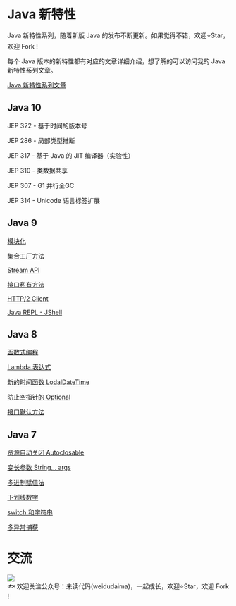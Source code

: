 # Java 新特性
Java 新特性系列，随着新版 Java 的发布不断更新。如果觉得不错，欢迎⭐Star️，欢迎 Fork !

每个 Java 版本的新特性都有对应的文章详细介绍，想了解的可以访问我的 Java 新特性系列文章。

[Java 新特性系列文章](https://www.codingme.net/categories/Jdk-新特性/)

## Java 10 

JEP 322 - 基于时间的版本号

JEP 286 - 局部类型推断

JEP 317 - 基于 Java 的 JIT 编译器（实验性）

JEP 310 - 类数据共享

JEP 307 - G1 并行全GC

JEP 314 - Unicode 语言标签扩展

## Java 9 

[模块化](https://github.com/niumoo/jdk-feature/tree/master/jdk-feature-9/src/main/java/net/codingme/feature/jdk9)

[集合工厂方法](https://github.com/niumoo/jdk-feature/blob/master/jdk-feature-9/src/main/java/net/codingme/feature/jdk9/Jdk9CollectionFactory.java)

[Stream API](https://github.com/niumoo/jdk-feature/blob/master/jdk-feature-9/src/main/java/net/codingme/feature/jdk9/Jdk9Stream.java)

[接口私有方法](https://github.com/niumoo/jdk-feature/blob/master/jdk-feature-9/src/main/java/net/codingme/feature/jdk9/Jdk9Interface.java)

[HTTP/2 Client](https://github.com/niumoo/jdk-feature/blob/master/jdk-feature-9/src/main/java/net/codingme/feature/jdk9/Jdk9Http.java)

[Java REPL - JShell](https://github.com/niumoo/jdk-feature/tree/master/jdk-feature-9/src/main/java/net/codingme/feature/jdk9)


## Java 8  
[函数式编程](https://github.com/niumoo/jdk-feature/blob/master/jdk-feature-8/src/main/java/net/codingme/feature/jdk8/Jdk8Function.java)

[Lambda 表达式](https://github.com/niumoo/jdk-feature/blob/master/jdk-feature-8/src/main/java/net/codingme/feature/jdk8/Jdk8Lambda.java)

[新的时间函数 LodalDateTime](https://github.com/niumoo/jdk-feature/blob/master/jdk-feature-8/src/main/java/net/codingme/feature/jdk8/Jdk8LocalDateTime.java)

[防止空指针的 Optional](https://github.com/niumoo/jdk-feature/blob/master/jdk-feature-8/src/main/java/net/codingme/feature/jdk8/Jdk8Optional.java)

[接口默认方法](https://github.com/niumoo/jdk-feature/blob/master/jdk-feature-8/src/main/java/net/codingme/feature/jdk8/Jdk8Interface.java)

## Java 7 
[资源自动关闭 Autoclosable](https://github.com/niumoo/jdk-feature/blob/master/jdk-feature-7/src/net/codingme/feature/jdk7/AutoCloseThrow.java)

[变长参数 String... args](https://github.com/niumoo/jdk-feature/blob/master/jdk-feature-7/src/net/codingme/feature/jdk7/AutoParams.java)

[多进制赋值法](https://github.com/niumoo/jdk-feature/blob/master/jdk-feature-7/src/net/codingme/feature/jdk7/Binary.java)

[下划线数字](https://github.com/niumoo/jdk-feature/blob/master/jdk-feature-7/src/net/codingme/feature/jdk7/NumberLine.java)

[switch 和字符串](https://github.com/niumoo/jdk-feature/blob/master/jdk-feature-7/src/net/codingme/feature/jdk7/SwitchWithString.java)

[多异常捕获 ](https://github.com/niumoo/jdk-feature/blob/master/jdk-feature-7/src/net/codingme/feature/jdk7/TryCatchMany.java)

# 交流
![](https://user-images.githubusercontent.com/26371673/69558482-46eab080-0fe3-11ea-8fa7-d9d824b7bed4.jpg)  
🐟 欢迎关注公众号：未读代码(weidudaima)，一起成长，欢迎⭐Star️，欢迎 Fork !